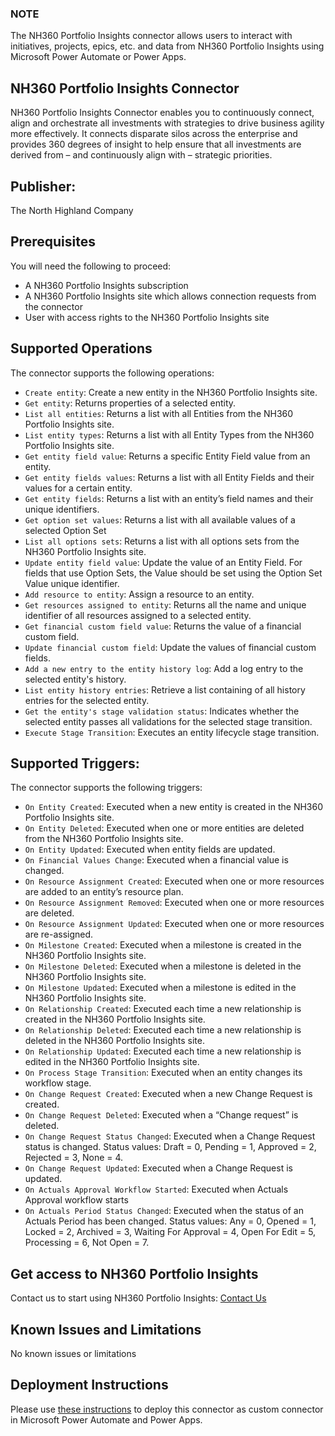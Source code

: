 ### NOTE
The NH360 Portfolio Insights connector allows users to interact with initiatives, projects, epics, etc. and data from NH360 Portfolio Insights using Microsoft Power Automate or Power Apps.

## NH360 Portfolio Insights Connector
NH360 Portfolio Insights Connector enables you to continuously connect, align and orchestrate all investments with strategies to drive business agility more effectively.
It connects disparate silos across the enterprise and provides 360 degrees of insight to help ensure that all investments are derived from – and continuously align with – strategic priorities.

## Publisher:
The North Highland Company

## Prerequisites
You will need the following to proceed:
* A NH360 Portfolio Insights subscription
* A NH360 Portfolio Insights site which allows connection requests from the connector
* User with access rights to the NH360 Portfolio Insights site

## Supported Operations
The connector supports the following operations:
* `Create entity`: Create a new entity in the NH360 Portfolio Insights site.
* `Get entity`: Returns properties of a selected entity.
* `List all entities`: Returns a list with all Entities from the NH360 Portfolio Insights site.
* `List entity types`: Returns a list with all Entity Types from the NH360 Portfolio Insights site.
* `Get entity field value`: Returns a specific Entity Field value from an entity.
* `Get entity fields values`: Returns a list with all Entity Fields and their values for a certain entity.
* `Get entity fields`: Returns a list with an entity’s field names and their unique identifiers.
* `Get option set values`: Returns a list with all available values of a selected Option Set
* `List all options sets`: Returns a list with all options sets from the NH360 Portfolio Insights site.
* `Update entity field value`: Update the value of an Entity Field. For fields that use Option Sets, the Value should be set using the Option Set Value unique identifier.
* `Add resource to entity`: Assign a resource to an entity.
* `Get resources assigned to entity`: Returns all the name and unique identifier of all resources assigned to a selected entity.
* `Get financial custom field value`: Returns the value of a financial custom field.
* `Update financial custom field`: Update the values of financial custom fields.
* `Add a new entry to the entity history log`: Add a log entry to the selected entity's history.
* `List entity history entries`: Retrieve a list containing of all history entries for the selected entity.
* `Get the entity's stage validation status`: Indicates whether the selected entity passes all validations for the selected stage transition.
* `Execute Stage Transition`: Executes an entity lifecycle stage transition.


## Supported Triggers:
The connector supports the following triggers:
* `On Entity Created`: Executed when a new entity is created in the NH360 Portfolio Insights site.
* `On Entity Deleted`: Executed when one or more entities are deleted from the NH360 Portfolio Insights site.
* `On Entity Updated`: Executed when entity fields are updated.
* `On Financial Values Change`: Executed when a financial value is changed.
* `On Resource Assignment Created`: Executed when one or more resources are added to an entity’s resource plan.
* `On Resource Assignment Removed`: Executed when one or more resources are deleted.
* `On Resource Assignment Updated`: Executed when one or more resources are re-assigned.
* `On Milestone Created`: Executed when a milestone is created in the NH360 Portfolio Insights site.
* `On Milestone Deleted`: Executed when a milestone is deleted in the NH360 Portfolio Insights site.
* `On Milestone Updated`: Executed when a milestone is edited in the NH360 Portfolio Insights site.
* `On Relationship Created`: Executed each time a new relationship is created in the NH360 Portfolio Insights site.
* `On Relationship Deleted`: Executed each time a new relationship is deleted in the NH360 Portfolio Insights site.
* `On Relationship Updated`: Executed each time a new relationship is edited in the NH360 Portfolio Insights site.
* `On Process Stage Transition`: Executed when an entity changes its workflow stage.
* `On Change Request Created`: Executed when a new Change Request is created.
* `On Change Request Deleted`: Executed when a “Change request” is deleted.
* `On Change Request Status Changed`: Executed when a Change Request status is changed. Status values: Draft = 0, Pending = 1, Approved = 2, Rejected = 3, None = 4.
* `On Change Request Updated`: Executed when a Change Request is updated.
* `On Actuals Approval Workflow Started`: Executed when Actuals Approval workflow starts
* `On Actuals Period Status Changed`: Executed when the status of an Actuals Period has been changed. Status values: Any = 0, Opened = 1, Locked = 2, Archived = 3, Waiting For Approval = 4, Open For Edit = 5, Processing = 6, Not Open = 7.

## Get access to NH360 Portfolio Insights
Contact us to start using NH360 Portfolio Insights: [Contact Us](https://www.northhighland.com/contact-us)

## Known Issues and Limitations
No known issues or limitations

## Deployment Instructions
Please use [these instructions](https://docs.microsoft.com/en-us/connectors/custom-connectors/paconn-cli) to deploy this connector as custom connector in Microsoft Power Automate and Power Apps.
